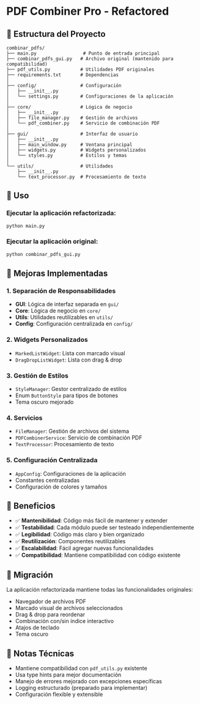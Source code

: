 # PDF Combiner Pro - Refactored

## 📁 Estructura del Proyecto

```
combinar_pdfs/
├── main.py                 # Punto de entrada principal
├── combinar_pdfs_gui.py   # Archivo original (mantenido para compatibilidad)
├── pdf_utils.py           # Utilidades PDF originales
├── requirements.txt       # Dependencias
│
├── config/                # Configuración
│   ├── __init__.py
│   └── settings.py        # Configuraciones de la aplicación
│
├── core/                  # Lógica de negocio
│   ├── __init__.py
│   ├── file_manager.py    # Gestión de archivos
│   └── pdf_combiner.py    # Servicio de combinación PDF
│
├── gui/                   # Interfaz de usuario
│   ├── __init__.py
│   ├── main_window.py     # Ventana principal
│   ├── widgets.py         # Widgets personalizados
│   └── styles.py          # Estilos y temas
│
└── utils/                 # Utilidades
    ├── __init__.py
    └── text_processor.py  # Procesamiento de texto
```

## 🚀 Uso

### Ejecutar la aplicación refactorizada:
```bash
python main.py
```

### Ejecutar la aplicación original:
```bash
python combinar_pdfs_gui.py
```

## 🔧 Mejoras Implementadas

### 1. **Separación de Responsabilidades**
- **GUI**: Lógica de interfaz separada en `gui/`
- **Core**: Lógica de negocio en `core/`
- **Utils**: Utilidades reutilizables en `utils/`
- **Config**: Configuración centralizada en `config/`

### 2. **Widgets Personalizados**
- `MarkedListWidget`: Lista con marcado visual
- `DragDropListWidget`: Lista con drag & drop

### 3. **Gestión de Estilos**
- `StyleManager`: Gestor centralizado de estilos
- Enum `ButtonStyle` para tipos de botones
- Tema oscuro mejorado

### 4. **Servicios**
- `FileManager`: Gestión de archivos del sistema
- `PDFCombinerService`: Servicio de combinación PDF
- `TextProcessor`: Procesamiento de texto

### 5. **Configuración Centralizada**
- `AppConfig`: Configuraciones de la aplicación
- Constantes centralizadas
- Configuración de colores y tamaños

## 🎯 Beneficios

- ✅ **Mantenibilidad**: Código más fácil de mantener y extender
- ✅ **Testabilidad**: Cada módulo puede ser testeado independientemente
- ✅ **Legibilidad**: Código más claro y bien organizado
- ✅ **Reutilización**: Componentes reutilizables
- ✅ **Escalabilidad**: Fácil agregar nuevas funcionalidades
- ✅ **Compatibilidad**: Mantiene compatibilidad con código existente

## 🔄 Migración

La aplicación refactorizada mantiene todas las funcionalidades originales:
- Navegador de archivos PDF
- Marcado visual de archivos seleccionados
- Drag & drop para reordenar
- Combinación con/sin índice interactivo
- Atajos de teclado
- Tema oscuro

## 📝 Notas Técnicas

- Mantiene compatibilidad con `pdf_utils.py` existente
- Usa type hints para mejor documentación
- Manejo de errores mejorado con excepciones específicas
- Logging estructurado (preparado para implementar)
- Configuración flexible y extensible
